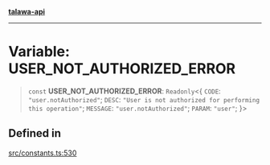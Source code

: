 [**talawa-api**](../../README.md)

***

# Variable: USER\_NOT\_AUTHORIZED\_ERROR

> `const` **USER\_NOT\_AUTHORIZED\_ERROR**: `Readonly`\<\{ `CODE`: `"user.notAuthorized"`; `DESC`: `"User is not authorized for performing this operation"`; `MESSAGE`: `"user.notAuthorized"`; `PARAM`: `"user"`; \}\>

## Defined in

[src/constants.ts:530](https://github.com/Suyash878/talawa-api/blob/e4413cec641a837926071678fed3c7f67234e31e/src/constants.ts#L530)
